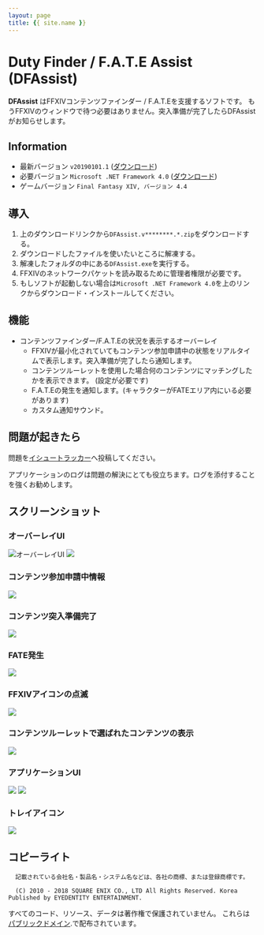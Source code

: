 ```yaml
---
layout: page
title: {{ site.name }}
---
```


# Duty Finder / F.A.T.E Assist (DFAssist)
**DFAssist** はFFXIVコンテンツファインダー / F.A.T.Eを支援するソフトです。
もうFFXIVのウィンドウで待つ必要はありません。突入準備が完了したらDFAssistがお知らせします。

## Information
- 最新バージョン ```v20190101.1``` ([ダウンロード](https://github.com/jaehyuk-lee/DFAssist/releases/latest))
- 必要バージョン ```Microsoft .NET Framework 4.0``` ([ダウンロード](https://www.microsoft.com/ja-jp/download/details.aspx?id=17851))
- ゲームバージョン ```Final Fantasy XIV, バージョン 4.4```

## 導入
1. 上のダウンロードリンクから``DFAssist.v********.*.zip``をダウンロードする。
2. ダウンロードしたファイルを使いたいところに解凍する。
3. 解凍したフォルダの中にある``DFAssist.exe``を実行する。
4. FFXIVのネットワークパケットを読み取るために管理者権限が必要です。
5. もしソフトが起動しない場合は``Microsoft .NET Framework 4.0``を上のリンクからダウンロード・インストールしてください。

## 機能
- コンテンツファインダー/F.A.T.Eの状況を表示するオーバーレイ
  - FFXIVが最小化されていてもコンテンツ参加申請中の状態をリアルタイムで表示します。突入準備が完了したら通知します。
  - コンテンツルーレットを使用した場合何のコンテンツにマッチングしたかを表示できます。 (設定が必要です)
  - F.A.T.Eの発生を通知します。(キャラクターがFATEエリア内にいる必要があります)
  - カスタム通知サウンド。

## 問題が起きたら
問題を[イシュートラッカー](https://github.com/jaehyuk-lee/DFAssist/issues)へ投稿してください。

アプリケーションのログは問題の解決にとても役立ちます。ログを添付することを強くお勧めします。

## スクリーンショット

### オーバーレイUI
![オーバーレイUI](https://i.imgur.com/W904lHM.jpg)
![](https://i.imgur.com/r1KmWb3.jpg)

### コンテンツ参加申請中情報
![](https://i.imgur.com/kVfTFyD.jpg)

### コンテンツ突入準備完了
![](https://i.imgur.com/JgBA1F3.gif)

### FATE発生
![](https://i.imgur.com/AwRA9Ac.gif)

### FFXIVアイコンの点滅
![](https://i.imgur.com/ndNAFZ8.gif)

### コンテンツルーレットで選ばれたコンテンツの表示
![](https://i.imgur.com/4ztaLkR.jpg)

### アプリケーションUI
![](https://i.imgur.com/qCTl6pA.png)
![](https://i.imgur.com/XbOSVVr.png)

### トレイアイコン
![](https://i.imgur.com/zecDrdh.jpg)

## コピーライト
```
  記載されている会社名・製品名・システム名などは、各社の商標、または登録商標です。

  (C) 2010 - 2018 SQUARE ENIX CO., LTD All Rights Reserved. Korea Published by EYEDENTITY ENTERTAINMENT.
```
すべてのコード、リソース、データは著作権で保護されていません。
これらは[パブリックドメイン](https://ja.wikipedia.org/wiki/%E3%83%91%E3%83%96%E3%83%AA%E3%83%83%E3%82%AF%E3%83%89%E3%83%A1%E3%82%A4%E3%83%B3).で配布されています。
